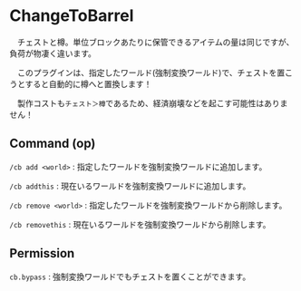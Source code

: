 # ChangeToBarrel
　チェストと樽。単位ブロックあたりに保管できるアイテムの量は同じですが、負荷が物凄く違います。
 
　このプラグインは、指定したワールド(強制変換ワールド)で、チェストを置こうとすると自動的に樽へと置換します！
 
 　製作コストも`チェスト＞樽`であるため、経済崩壊などを起こす可能性はありません！
  
  
  ## Command (op)
  `/cb add <world>` : 指定したワールドを強制変換ワールドに追加します。
  
  `/cb addthis` : 現在いるワールドを強制変換ワールドに追加します。
  
  `/cb remove <world>` : 指定したワールドを強制変換ワールドから削除します。
  
  `/cb removethis` : 現在いるワールドを強制変換ワールドから削除します。
  
  
  ## Permission
  `cb.bypass` : 強制変換ワールドでもチェストを置くことができます。
  
